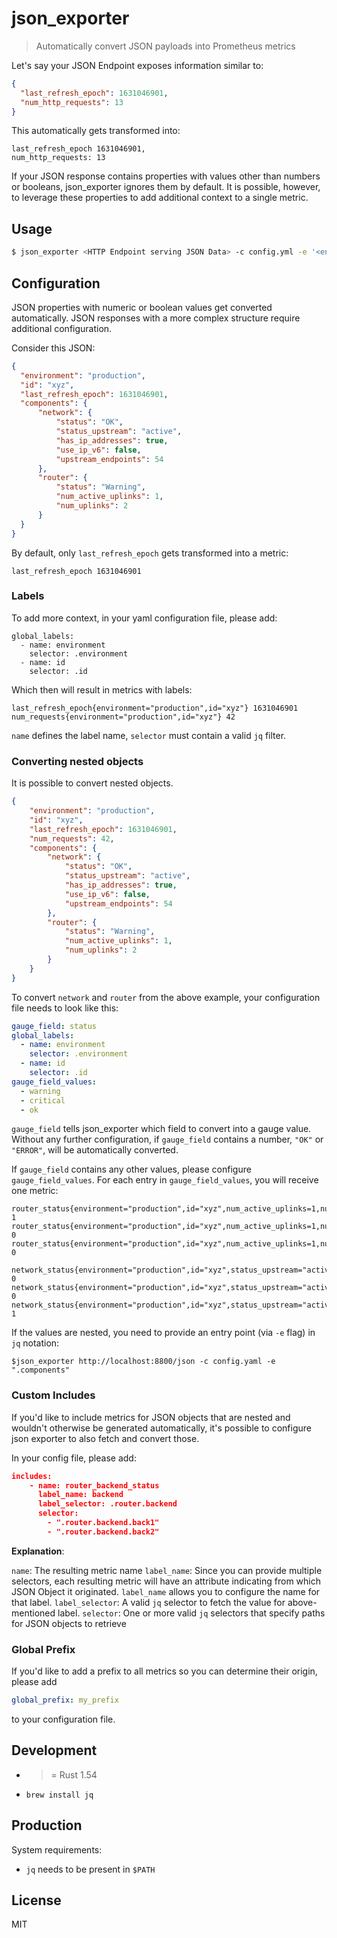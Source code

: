 # json_exporter

> Automatically convert JSON payloads into Prometheus metrics

Let's say your JSON Endpoint exposes information similar to:

```json
{
  "last_refresh_epoch": 1631046901,
  "num_http_requests": 13
}
```

This automatically gets transformed into:

```
last_refresh_epoch 1631046901,
num_http_requests: 13
```

If your JSON response contains properties with values other than numbers or booleans, json_exporter ignores them by default.
It is possible, however, to leverage these properties to add additional context to a single metric.

## Usage

```bash
$ json_exporter <HTTP Endpoint serving JSON Data> -c config.yml -e '<entry_point>'
```

## Configuration

JSON properties with numeric or boolean values get converted automatically. JSON responses with a more complex structure require additional configuration.

Consider this JSON:

```json
{
  "environment": "production",
  "id": "xyz",
  "last_refresh_epoch": 1631046901,
  "components": {
      "network": {
          "status": "OK",
          "status_upstream": "active",
          "has_ip_addresses": true,
          "use_ip_v6": false,
          "upstream_endpoints": 54
      },
      "router": {
          "status": "Warning",
          "num_active_uplinks": 1,
          "num_uplinks": 2
      }
  }
}
```

By default, only `last_refresh_epoch` gets transformed into a metric:

```
last_refresh_epoch 1631046901
```

### Labels

To add more context, in your yaml configuration file, please add:

```
global_labels:
  - name: environment
    selector: .environment
  - name: id
    selector: .id
```

Which then will result in metrics with labels:

```
last_refresh_epoch{environment="production",id="xyz"} 1631046901
num_requests{environment="production",id="xyz"} 42
```

`name` defines the label name, `selector` must contain a valid `jq` filter.

### Converting nested objects

It is possible to convert nested objects.

```json
{
    "environment": "production",
    "id": "xyz",
    "last_refresh_epoch": 1631046901,
    "num_requests": 42,
    "components": {
        "network": {
            "status": "OK",
            "status_upstream": "active",
            "has_ip_addresses": true,
            "use_ip_v6": false,
            "upstream_endpoints": 54
        },
        "router": {
            "status": "Warning",
            "num_active_uplinks": 1,
            "num_uplinks": 2
        }
    }
}
```

To convert `network` and `router` from the above example, your configuration file needs to look like this:

```yaml
gauge_field: status
global_labels:
  - name: environment
    selector: .environment
  - name: id
    selector: .id
gauge_field_values:
  - warning
  - critical
  - ok
```

`gauge_field` tells json_exporter which field to convert into a gauge value. Without any further configuration, if `gauge_field` contains a number, `"OK"` or `"ERROR"`, will be automatically converted.

If `gauge_field` contains any other values, please configure `gauge_field_values`. For each entry in `gauge_field_values`, you will receive one metric:

```
router_status{environment="production",id="xyz",num_active_uplinks=1,num_uplinks=2,status="warning"} 1
router_status{environment="production",id="xyz",num_active_uplinks=1,num_uplinks=2,status="critical"} 0
router_status{environment="production",id="xyz",num_active_uplinks=1,num_uplinks=2,status="ok"} 0

network_status{environment="production",id="xyz",status_upstream="active",has_ip_addresses=true,use_ip_v6=false,upstream_endpoints=54,status="warning"} 0
network_status{environment="production",id="xyz",status_upstream="active",has_ip_addresses=true,use_ip_v6=false,upstream_endpoints=54,status="critical"} 0
network_status{environment="production",id="xyz",status_upstream="active",has_ip_addresses=true,use_ip_v6=false,upstream_endpoints=54,status="ok"} 1
```

If the values are nested, you need to provide an entry point (via `-e` flag) in `jq` notation:

```
$json_exporter http://localhost:8800/json -c config.yaml -e ".components"
```

### Custom Includes

If you'd like to include metrics for JSON objects that are nested and wouldn't otherwise be generated automatically, it's possible to configure json exporter to also fetch and convert those.

In your config file, please add:

```json
includes:
    - name: router_backend_status
      label_name: backend
      label_selector: .router.backend
      selector:
        - ".router.backend.back1"
        - ".router.backend.back2"
```

**Explanation**:

`name`: The resulting metric name
`label_name`: Since you can provide multiple selectors, each resulting metric will have an attribute indicating from which JSON Object it originated. `label_name` allows you to configure the name for that label.
`label_selector`: A valid `jq` selector to fetch the value for above-mentioned label.
`selector`: One or more valid `jq` selectors that specify paths for JSON objects to retrieve

### Global Prefix

If you'd like to add a prefix to all metrics so you can determine their origin, please add

```yaml
global_prefix: my_prefix
```
to your configuration file.

## Development

- >= Rust 1.54
- `brew install jq`

## Production

System requirements:

- `jq` needs to be present in `$PATH`

## License

MIT